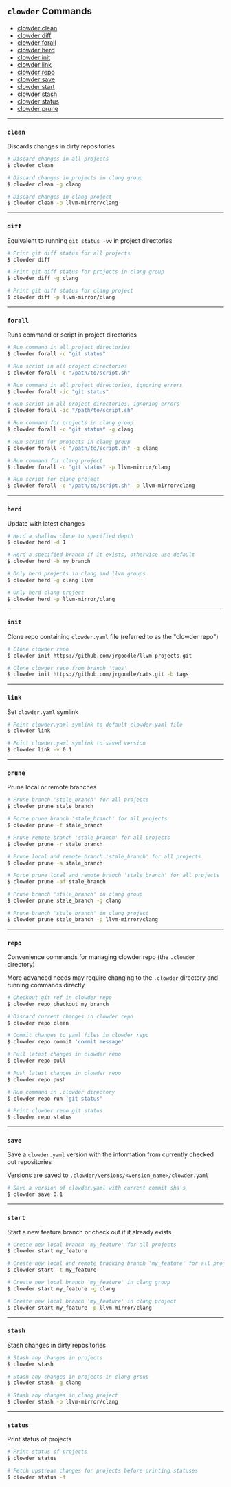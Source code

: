 ## `clowder` Commands

- [clowder clean](https://github.com/JrGoodle/clowder/blob/master/docs/commands.md#clean)
- [clowder diff](https://github.com/JrGoodle/clowder/blob/master/docs/commands.md#diff)
- [clowder forall](https://github.com/JrGoodle/clowder/blob/master/docs/commands.md#forall)
- [clowder herd](https://github.com/JrGoodle/clowder/blob/master/docs/commands.md#herd)
- [clowder init](https://github.com/JrGoodle/clowder/blob/master/docs/commands.md#init)
- [clowder link](https://github.com/JrGoodle/clowder/blob/master/docs/commands.md#link)
- [clowder repo](https://github.com/JrGoodle/clowder/blob/master/docs/commands.md#repo)
- [clowder save](https://github.com/JrGoodle/clowder/blob/master/docs/commands.md#save)
- [clowder start](https://github.com/JrGoodle/clowder/blob/master/docs/commands.md#start)
- [clowder stash](https://github.com/JrGoodle/clowder/blob/master/docs/commands.md#stash)
- [clowder status](https://github.com/JrGoodle/clowder/blob/master/docs/commands.md#status)
- [clowder prune](https://github.com/JrGoodle/clowder/blob/master/docs/commands.md#prune)

---

### `clean`

Discards changes in dirty repositories

```bash
# Discard changes in all projects
$ clowder clean

# Discard changes in projects in clang group
$ clowder clean -g clang

# Discard changes in clang project
$ clowder clean -p llvm-mirror/clang
```

---

### `diff`

Equivalent to running `git status -vv` in project directories

```bash
# Print git diff status for all projects
$ clowder diff

# Print git diff status for projects in clang group
$ clowder diff -g clang

# Print git diff status for clang project
$ clowder diff -p llvm-mirror/clang
```

---

### `forall`

Runs command or script in project directories

```bash
# Run command in all project directories
$ clowder forall -c "git status"

# Run script in all project directories
$ clowder forall -c "/path/to/script.sh"

# Run command in all project directories, ignoring errors
$ clowder forall -ic "git status"

# Run script in all project directories, ignoring errors
$ clowder forall -ic "/path/to/script.sh"

# Run command for projects in clang group
$ clowder forall -c "git status" -g clang

# Run script for projects in clang group
$ clowder forall -c "/path/to/script.sh" -g clang

# Run command for clang project
$ clowder forall -c "git status" -p llvm-mirror/clang

# Run script for clang project
$ clowder forall -c "/path/to/script.sh" -p llvm-mirror/clang
```

---

### `herd`

Update with latest changes

```bash
# Herd a shallow clone to specified depth
$ clowder herd -d 1

# Herd a specified branch if it exists, otherwise use default
$ clowder herd -b my_branch

# Only herd projects in clang and llvm groups
$ clowder herd -g clang llvm

# Only herd clang project
$ clowder herd -p llvm-mirror/clang
```

---

### `init`

Clone repo containing `clowder.yaml` file (referred to as the "clowder repo")

```bash
# Clone clowder repo
$ clowder init https://github.com/jrgoodle/llvm-projects.git

# Clone clowder repo from branch 'tags'
$ clowder init https://github.com/jrgoodle/cats.git -b tags
```

---

### `link`

Set `clowder.yaml` symlink

```bash
# Point clowder.yaml symlink to default clowder.yaml file
$ clowder link

# Point clowder.yaml symlink to saved version
$ clowder link -v 0.1
```

---

### `prune`

Prune local or remote branches

```bash
# Prune branch 'stale_branch' for all projects
$ clowder prune stale_branch

# Force prune branch 'stale_branch' for all projects
$ clowder prune -f stale_branch

# Prune remote branch 'stale_branch' for all projects
$ clowder prune -r stale_branch

# Prune local and remote branch 'stale_branch' for all projects
$ clowder prune -a stale_branch

# Force prune local and remote branch 'stale_branch' for all projects
$ clowder prune -af stale_branch

# Prune branch 'stale_branch' in clang group
$ clowder prune stale_branch -g clang

# Prune branch 'stale_branch' in clang project
$ clowder prune stale_branch -p llvm-mirror/clang
```

---

### `repo`

Convenience commands for managing clowder repo (the `.clowder` directory)

More advanced needs may require changing to the `.clowder` directory and running commands directly

```bash
# Checkout git ref in clowder repo
$ clowder repo checkout my_branch

# Discard current changes in clowder repo
$ clowder repo clean

# Commit changes to yaml files in clowder repo
$ clowder repo commit 'commit message'

# Pull latest changes in clowder repo
$ clowder repo pull

# Push latest changes in clowder repo
$ clowder repo push

# Run command in .clowder directory
$ clowder repo run 'git status'

# Print clowder repo git status
$ clowder repo status
```

---

### `save`

Save a `clowder.yaml` version with the information from currently checked out repositories

Versions are saved to `.clowder/versions/<version_name>/clowder.yaml`

```bash
# Save a version of clowder.yaml with current commit sha's
$ clowder save 0.1
```

---

### `start`

Start a new feature branch or check out if it already exists

```bash
# Create new local branch 'my_feature' for all projects
$ clowder start my_feature

# Create new local and remote tracking branch 'my_feature' for all projects
$ clowder start -t my_feature

# Create new local branch 'my_feature' in clang group
$ clowder start my_feature -g clang

# Create new local branch 'my_feature' in clang project
$ clowder start my_feature -p llvm-mirror/clang
```

---

### `stash`

Stash changes in dirty repositories

```bash
# Stash any changes in projects
$ clowder stash

# Stash any changes in projects in clang group
$ clowder stash -g clang

# Stash any changes in clang project
$ clowder stash -p llvm-mirror/clang
```

---

### `status`

Print status of projects

```bash
# Print status of projects
$ clowder status

# Fetch upstream changes for projects before printing statuses
$ clowder status -f
```
